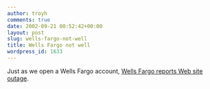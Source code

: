 ```yaml
---
author: troyh
comments: true
date: 2002-09-21 00:52:42+00:00
layout: post
slug: wells-fargo-not-well
title: Wells Fargo not well
wordpress_id: 1633
---
```


Just as we open a Wells Fargo account, [Wells Fargo reports Web site outage](http://rss.com.com/2100-1017-958874.html?type=pt&part=rss&tag=feed&subj=news).
